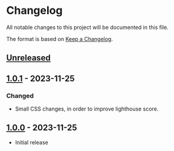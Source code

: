 # Changelog

All notable changes to this project will be documented in this file.

The format is based on [Keep a Changelog](https://keepachangelog.com/en/1.1.0/).

## [Unreleased]

## [1.0.1] - 2023-11-25

### Changed
- Small CSS changes, in order to improve lighthouse score.

## [1.0.0] - 2023-11-25
- Initial release

[unreleased]: https://github.com/Chrede88/qubt/compare/v1.0.1...HEAD
[1.0.1]: https://github.com/Chrede88/qubt/releases/compare/v1.0.0...v1.0.1
[1.0.0]: https://github.com/Chrede88/qubt/releases/tag/v1.0.0
